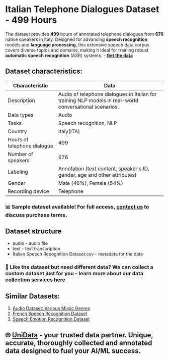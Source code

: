# Italian Telephone Dialogues Dataset - 499 Hours
The dataset provides **499** hours of annotated telephone dialogues from **676** native speakers in Italy. Designed for advancing **speech recognition** models and **language processing**, this extensive speech data corpus covers diverse topics and domains, making it ideal for training robust **automatic speech recognition** (ASR) systems. - **[Get the data](https://unidata.pro/datasets/american-speech-recognition-dataset/?utm_source=github-nlp&utm_medium=referral&utm_campaign=american-speech-recognition-dataset)**
## Dataset characteristics:
| Characteristic               | Data                                                                 |
|------------------------------|----------------------------------------------------------------------|
| Description                  | 	Audio of telephone dialogues in Italian for training NLP models in real-world conversational scenarios. |
| Data types                   | Audio                                                               |
| Tasks                        | Speech recognition, NLP                                             |
| Country                      | 	Italy(ITA)                                                       |
| Hours of telephone dialogue  | 499                                                                 |
| Number of speakers           | 676                                                                 |
| Labeling                     | Annotation (text content, speaker's ID, gender, age and other attributes) |
| Gender                       | 	Male (46%), Female (54%)                                        |
| Recording device             | Telephone                                                         |
### 📊 Sample dataset available! For full access, [contact us](https://unidata.pro/datasets/american-speech-recognition-dataset/?utm_source=github-nlp&utm_medium=referral&utm_campaign=american-speech-recognition-dataset) to discuss purchase terms.
## Dataset structure
- audio - audio file
- text - text transcription  
- Italian Speech Recognition Dataset.csv - metadata for the data

### 🧩 Like the dataset but need different data? We can collect a custom dataset just for you - learn more about our data collection services [here](https://unidata.pro/datasets/american-speech-recognition-dataset/?utm_source=github-nlp&utm_medium=referral&utm_campaign=american-speech-recognition-dataset)

## Similar Datasets:
1. [Audio Dataset: Various Music Genres](https://unidata.pro/datasets/audio-dataset-various-music-genres/?utm_source=github-nlp&utm_medium=referral&utm_campaign=american-speech-recognition-dataset)
2. [French Speech Recognition Dataset](https://unidata.pro/datasets/french-speech-recognition-dataset/?utm_source=github-nlp&utm_medium=referral&utm_campaign=american-speech-recognition-dataset)
3. [Speech Emotion Recognition Dataset](https://unidata.pro/datasets/speech-emotion-recognition/?utm_source=github-nlp&utm_medium=referral&utm_campaign=american-speech-recognition-dataset)

## 🌐 [UniData](https://unidata.pro/datasets/american-speech-recognition-dataset/?utm_source=github-nlp&utm_medium=referral&utm_campaign=american-speech-recognition-dataset) - your trusted data partner. Unique, accurate, thoroughly collected and annotated data designed to fuel your AI/ML success.
